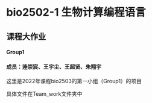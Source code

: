 # bio2502-1 生物计算编程语言
## 课程大作业
#### Group1
#### 成员：逄崇宸、王宇尘、王超贤、朱翔宇

这里是2022年课程bio2503的第一小组（Group1）的项目

具体文件在Team_work文件夹中
